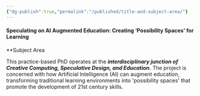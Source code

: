 ```yaml
---
{"dg-publish":true,"permalink":"/published/title-and-subject-area/"}
---
```


#### Speculating on AI Augmented Education: Creating ‘Possibility Spaces’ for Learning

**Subject Area

This practice-based PhD operates at the **_interdisciplinary junction of Creative Computing, Speculative Design, and Education._** The project is concerned with how Artificial Intelligence (AI) can augment education, transforming traditional learning environments into 'possibility spaces' that promote the development of 21st century skills.  